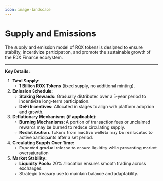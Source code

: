 ```yaml
---
icon: image-landscape
---
```


# Supply and Emissions

The supply and emission model of ROX tokens is designed to ensure stability, incentivize participation, and promote the sustainable growth of the ROX Finance ecosystem.

***

**Key Details:**

1. **Total Supply:**
   * **1 Billion ROX Tokens** (fixed supply, no additional minting).
2. **Emission Schedule:**
   * **Staking Rewards:** Gradually distributed over a 5-year period to incentivize long-term participation.
   * **DeFi Incentives:** Allocated in stages to align with platform adoption and growth.
3. **Deflationary Mechanisms (if applicable):**
   * **Burning Mechanisms:** A portion of transaction fees or unclaimed rewards may be burned to reduce circulating supply.
   * **Redistribution:** Tokens from inactive wallets may be reallocated to active participants after a set period.
4. **Circulating Supply Over Time:**
   * Expected gradual release to ensure liquidity while preventing market oversaturation.
5. **Market Stability:**
   * **Liquidity Pools:** 20% allocation ensures smooth trading across exchanges.
   * Strategic treasury use to maintain balance and adaptability.
